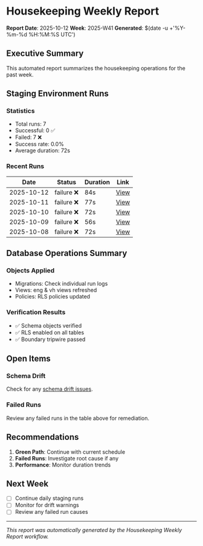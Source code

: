 # Housekeeping Weekly Report

**Report Date**: 2025-10-12
**Week**: 2025-W41
**Generated**: $(date -u +'%Y-%m-%d %H:%M:%S UTC')

## Executive Summary

This automated report summarizes the housekeeping operations for the past week.

## Staging Environment Runs

### Statistics
- Total runs: 7
- Successful: 0 ✅
- Failed: 7 ❌
- Success rate: 0.0%
- Average duration: 72s

### Recent Runs
| Date | Status | Duration | Link |
|------|--------|----------|------|
| 2025-10-12 | failure ❌ | 84s | [View](https://github.com/rickfelix/EHG_Engineer/actions/runs/18438419266) |
| 2025-10-11 | failure ❌ | 77s | [View](https://github.com/rickfelix/EHG_Engineer/actions/runs/18423542063) |
| 2025-10-10 | failure ❌ | 72s | [View](https://github.com/rickfelix/EHG_Engineer/actions/runs/18395364101) |
| 2025-10-09 | failure ❌ | 56s | [View](https://github.com/rickfelix/EHG_Engineer/actions/runs/18364387943) |
| 2025-10-08 | failure ❌ | 72s | [View](https://github.com/rickfelix/EHG_Engineer/actions/runs/18332603926) |

## Database Operations Summary

### Objects Applied
- Migrations: Check individual run logs
- Views: eng & vh views refreshed
- Policies: RLS policies updated

### Verification Results
- ✅ Schema objects verified
- ✅ RLS enabled on all tables
- ✅ Boundary tripwire passed

## Open Items

### Schema Drift
Check for any [schema drift issues](../../issues?q=is%3Aissue+label%3Aschema-drift).

### Failed Runs
Review any failed runs in the table above for remediation.

## Recommendations

1. **Green Path**: Continue with current schedule
2. **Failed Runs**: Investigate root cause if any
3. **Performance**: Monitor duration trends

## Next Week

- [ ] Continue daily staging runs
- [ ] Monitor for drift warnings
- [ ] Review any failed run causes

---

*This report was automatically generated by the Housekeeping Weekly Report workflow.*
